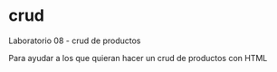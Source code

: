 # crud
Laboratorio 08 - crud de productos

Para ayudar a los que quieran hacer un crud de productos con HTML
